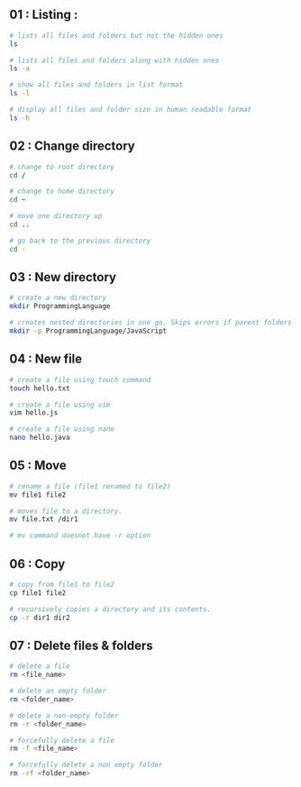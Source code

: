 ## 01 : Listing : 

```sh
# lists all files and folders but not the hidden ones
ls

# lists all files and folders along with hidden ones
ls -a

# show all files and folders in list format
ls -l

# display all files and folder size in human readable format
ls -h
```

## 02 : Change directory 

```sh
# change to root directory
cd /

# change to home directory
cd ~

# move one directory up
cd ..

# go back to the previous directory
cd -
```

## 03 : New directory

```sh
# create a new directory
mkdir ProgrammingLanguage

# creates nested directories in one go. Skips errors if parent folders don't exist.
mkdir -p ProgrammingLanguage/JavaScript
```

## 04 : New file

```sh
# create a file using touch command 
touch hello.txt

# create a file using vim 
vim hello.js

# create a file using nano 
nano hello.java
```

## 05 : Move

```sh
# rename a file (file1 renamed to file2)
mv file1 file2

# moves file to a directory.
mv file.txt /dir1

# mv command doesnot have -r option
```

## 06 : Copy

```sh
# copy from file1 to file2
cp file1 file2

# recursively copies a directory and its contents.
cp -r dir1 dir2
```

## 07 : Delete files & folders

```sh
# delete a file
rm <file_name>

# delete an empty folder
rm <folder_name>

# delete a non-empty folder
rm -r <folder_name>

# forcefully delete a file
rm -f <file_name>

# forcefully delete a non empty folder
rm -rf <folder_name>
```